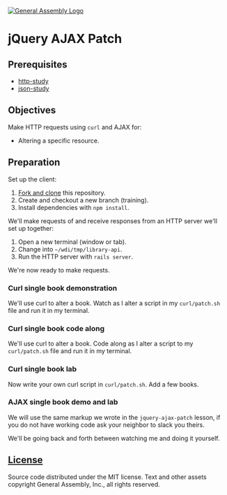 [![General Assembly Logo](https://camo.githubusercontent.com/1a91b05b8f4d44b5bbfb83abac2b0996d8e26c92/687474703a2f2f692e696d6775722e636f6d2f6b6538555354712e706e67)](https://generalassemb.ly/education/web-development-immersive)

# jQuery AJAX Patch

## Prerequisites

-   [http-study](https://github.com/ga-wdi-boston/http-study)
-   [json-study](https://github.com/ga-wdi-boston/json-study)

## Objectives

Make HTTP requests using `curl` and AJAX for:

-   Altering a specific resource.

## Preparation

Set up the client:

1.  [Fork and clone](https://github.com/ga-wdi-boston/meta/wiki/ForkAndClone)
    this repository.
1.  Create and checkout a new branch (training).
1.  Install dependencies with `npm install`.

We'll make requests of and receive responses from an HTTP server we'll set up
 together:

1.  Open a new terminal (window or tab).
1.  Change into `~/wdi/tmp/library-api`.
1.  Run the HTTP server with `rails server`.

We're now ready to make requests.

### Curl single book demonstration

We'll use curl to alter a book. Watch as I alter a script in my `curl/patch.sh`
file and run it in my terminal.

### Curl single book code along

We'll use curl to alter a book. Code along as I alter a script to my `curl/patch.sh`
file and run it in my terminal.

### Curl single book lab

Now write your own curl script in `curl/patch.sh`.  Add a few books.

### AJAX single book demo and lab

We will use the same markup we wrote in the `jquery-ajax-patch` lesson, if you
do not have working code ask your neighbor to slack you theirs.

We'll be going back and forth between watching me and doing it yourself.

## [License](LICENSE)

Source code distributed under the MIT license. Text and other assets copyright
General Assembly, Inc., all rights reserved.
